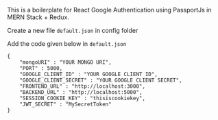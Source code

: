 This is a boilerplate for React Google Authentication using PassportJs in MERN Stack + Redux.

Create a new file  ```default.json``` in config folder

Add the code given below in ```default.json```
```
{
    "mongoURI" : "YOUR MONGO URI",
    "PORT" : 5000,
    "GOOGLE_CLIENT_ID" : "YOUR GOOGLE CLIENT ID",
    "GOOGLE_CLIENT_SECRET" : "YOUR GOOGLE CLIENT SECRET",
    "FRONTEND_URL" : "http://localhost:3000",
    "BACKEND_URL" : "http://localhost:5000",
    "SESSION_COOKIE_KEY" : "thisiscookiekey",
    "JWT_SECRET" : "MySecretToken"
}
```
